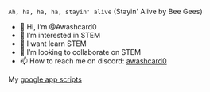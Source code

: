 `Ah, ha, ha, ha, stayin' alive` (Stayin' Alive by Bee Gees)

- 👋 Hi, I’m @Awashcard0
- 👀 I’m interested in STEM
- 🌱 I want learn STEM
- 💞️ I’m looking to collaborate on STEM
- 📫 How to reach me on discord: [awashcard0](https://discord.com/users/598999688103985223)

My [google app scripts](https://gist.github.com/Awashcard0)

<!---
Awashcard0/Awashcard0 is a ✨ special ✨ repository because its `README.md` (this file) appears on your GitHub profile.
You can click the Preview link to take a look at your changes.
--->
